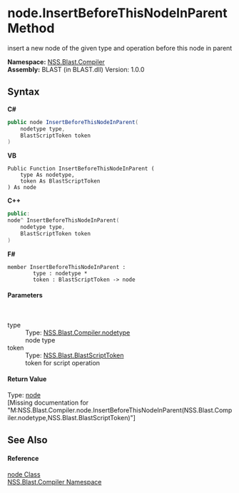 # node.InsertBeforeThisNodeInParent Method 
 

insert a new node of the given type and operation before this node in parent

**Namespace:**&nbsp;<a href="26a25caa-f50b-92ad-f15c-dbb9db1493ae">NSS.Blast.Compiler</a><br />**Assembly:**&nbsp;BLAST (in BLAST.dll) Version: 1.0.0

## Syntax

**C#**<br />
``` C#
public node InsertBeforeThisNodeInParent(
	nodetype type,
	BlastScriptToken token
)
```

**VB**<br />
``` VB
Public Function InsertBeforeThisNodeInParent ( 
	type As nodetype,
	token As BlastScriptToken
) As node
```

**C++**<br />
``` C++
public:
node^ InsertBeforeThisNodeInParent(
	nodetype type, 
	BlastScriptToken token
)
```

**F#**<br />
``` F#
member InsertBeforeThisNodeInParent : 
        type : nodetype * 
        token : BlastScriptToken -> node 

```


#### Parameters
&nbsp;<dl><dt>type</dt><dd>Type: <a href="e28d8f32-0117-cb7b-5d31-0a3d9a5d6817">NSS.Blast.Compiler.nodetype</a><br />node type</dd><dt>token</dt><dd>Type: <a href="62d1b49d-7dce-3574-fe4a-2a823f309f3c">NSS.Blast.BlastScriptToken</a><br />token for script operation</dd></dl>

#### Return Value
Type: <a href="7dc9b7e9-64ad-f224-ae1a-4e6639739f56">node</a><br />\[Missing <returns> documentation for "M:NSS.Blast.Compiler.node.InsertBeforeThisNodeInParent(NSS.Blast.Compiler.nodetype,NSS.Blast.BlastScriptToken)"\]

## See Also


#### Reference
<a href="7dc9b7e9-64ad-f224-ae1a-4e6639739f56">node Class</a><br /><a href="26a25caa-f50b-92ad-f15c-dbb9db1493ae">NSS.Blast.Compiler Namespace</a><br />